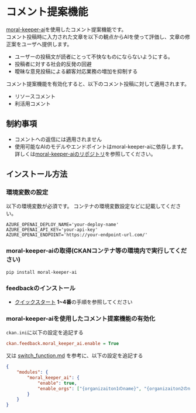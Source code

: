 # コメント提案機能

[moral-keeper-ai](https://github.com/c-3lab/moral-keeper-ai)を使用したコメント提案機能です。  
コメント投稿時に入力された文章を以下の観点からAIを使って評価し、文章の修正案をユーザへ提供します。

- ユーザーの投稿文が読者にとって不快なものにならないようにする。
- 投稿者に対する社会的反発の回避
- 曖昧な意見投稿による顧客対応業務の増加を抑制する

コメント提案機能を有効化すると、以下のコメント投稿に対して適用されます。

- リソースコメント
- 利活用コメント

## 制約事項

- コメントへの返信には適用されません
- 使用可能なAIのモデルやエンドポイントはmoral-keeper-aiに依存します。  
詳しくは[moral-keeper-aiのリポジトリ](https://github.com/c-3lab/moral-keeper-ai)を参照してください。

## インストール方法

### 環境変数の設定

以下の環境変数が必須です。
コンテナの環境変数設定などに記載してください。

```
AZURE_OPENAI_DEPLOY_NAME='your-deploy-name'
AZURE_OPENAI_API_KEY='your-api-key'
AZURE_OPENAI_ENDPOINT='https://your-endpoint-url.com/'
```

### moral-keeper-aiの取得(CKANコンテナ等の環境内で実行してください)

`pip install moral-keeper-ai`

### feedbackのインストール

* [クイックスタート](../../README.md) **1~4番**の手順を参照してください

### moral-keeper-aiを使用したコメント提案機能の有効化

`ckan.ini`に以下の設定を追記する

```ini
ckan.feedback.moral_keeper_ai.enable = True
```

又は [switch_function.md](./switch_function.md) を参考に、以下の設定を追記する

```json
{   
    "modules": {
        "moral_keeper_ai": {
            "enable": true,
            "enable_orgs": ["{organizaiton1のname}", "{organizaiton2のname}"]
        }
    }
}
```